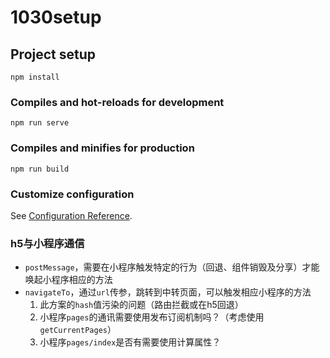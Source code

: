 # 1030setup

## Project setup
```
npm install
```

### Compiles and hot-reloads for development
```
npm run serve
```

### Compiles and minifies for production
```
npm run build
```

### Customize configuration
See [Configuration Reference](https://cli.vuejs.org/config/).

### h5与小程序通信
- `postMessage`，需要在小程序触发特定的行为（回退、组件销毁及分享）才能唤起小程序相应的方法
- `navigateTo`，通过`url`传参，跳转到中转页面，可以触发相应小程序的方法
  1. 此方案的`hash`值污染的问题（路由拦截或在h5回退）
  2. 小程序`pages`的通讯需要使用发布订阅机制吗？（考虑使用`getCurrentPages`）
  3. 小程序`pages/index`是否有需要使用计算属性？
